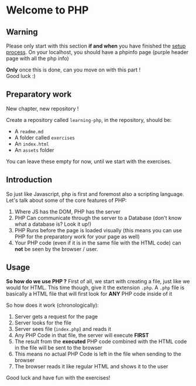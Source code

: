 # Welcome to PHP

## Warning
Please only start with this section **if and when** you have finished the [setup process](1.setup).
On your localhost, you should have a phpinfo page (purple header page with all the php info)

**Only** once this is done, can you move on with this part !<br/>
Good luck :)

## Preparatory work
New chapter, new repository !

Create a repository called `learning-php`, in the repository, should be:
- A `readme.md`
- A folder called `exercises`
- An `index.html`
- An `assets` folder

You can leave these empty for now, until we start with the exercises.


## Introduction

So just like Javascript, php is first and foremost also a scripting language.
Let's talk about some of the core features of PHP:

1. Where JS has the DOM, PHP has the server
1. PHP Can communicate through the server to a Database (don't know what a database is? Look it up!)
1. PHP Runs before the page is loaded visually (this means you can use PHP for the preparatory work for your page as well)
1. Your PHP code (even if it is in the same file with the HTML code) can **not** be seen by the browser / user.


## Usage

**So how do we use PHP ?**
First of all, we start with creating a file, just like we would for HTML. This time though, give it the extension `.php`.
A `.php` file is basically a HTML file that will first look for **ANY** PHP code inside of it

So how does it work (chronologically):

1. Server gets a request for the page
1. Server looks for the file
1. Server sees file (`index.php`) and reads it
1. Any PHP Code in that file, the server will execute **FIRST**
1. The result from the **executed** PHP code combined with the HTML code in the file will be sent to the browser
1. This means no actual PHP Code is left in the file when sending to the browser
1. The browser reads it like regular HTML and shows it to the user

Good luck and have fun with the exercises!